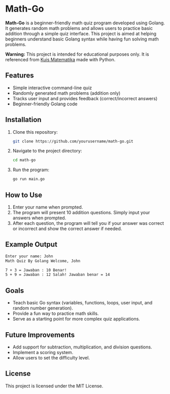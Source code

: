 # Math-Go

**Math-Go** is a beginner-friendly math quiz program developed using Golang. It generates random math problems and allows users to practice basic addition through a simple quiz interface. This project is aimed at helping beginners understand basic Golang syntax while having fun solving math problems.   

**Warning:** This project is intended for educational purposes only. It is referenced from [Kuis Matematika](https://github.com/luhur65/kuis-matematika) made with Python.

## Features
- Simple interactive command-line quiz
- Randomly generated math problems (addition only)
- Tracks user input and provides feedback (correct/incorrect answers)
- Beginner-friendly Golang code

## Installation

1. Clone this repository:
    ```bash
    git clone https://github.com/yourusername/math-go.git
    ```

2. Navigate to the project directory:
    ```bash
    cd math-go
    ```

3. Run the program:
    ```bash
    go run main.go
    ```

## How to Use

1. Enter your name when prompted.
2. The program will present 10 addition questions. Simply input your answers when prompted.
3. After each question, the program will tell you if your answer was correct or incorrect and show the correct answer if needed.

## Example Output
```bash
Enter your name: John 
Math Quiz By Golang Welcome, John

7 + 3 = Jawaban : 10 Benar!
5 + 9 = Jawaban : 12 Salah! Jawaban benar = 14
```

## Goals

- Teach basic Go syntax (variables, functions, loops, user input, and random number generation).
- Provide a fun way to practice math skills.
- Serve as a starting point for more complex quiz applications.

## Future Improvements

- Add support for subtraction, multiplication, and division questions.
- Implement a scoring system.
- Allow users to set the difficulty level.

## License

This project is licensed under the MIT License.
